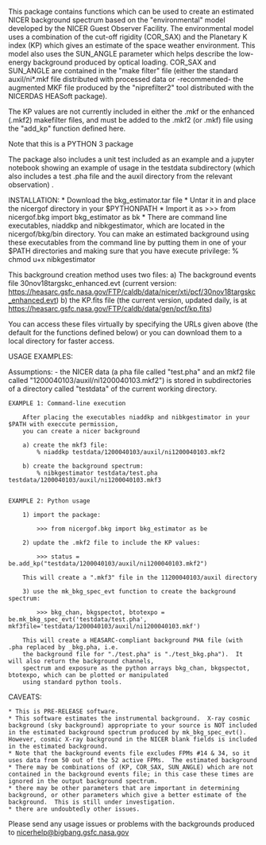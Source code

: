 This package contains functions which can be used to create an estimated NICER background spectrum based on the
"environmental" model developed by the NICER Guest Observer Facility. The environmental model uses a combination of
the cut-off rigidity (COR_SAX) and the Planetary K index (KP) which gives an estimate of the
space weather environment.  This model also uses the SUN_ANGLE parameter which helps describe
the low-energy background produced by optical loading.  COR_SAX and SUN_ANGLE are contained in the
"make filter" file (either the standard auxil/ni*.mkf file distributed with processed data or
-recommended- the augmented MKF file produced by the "niprefilter2" tool distributed with the NICERDAS HEASoft package).

The KP values are not currently included in either the .mkf or the enhanced (.mkf2) makefilter files,
and must be added to the .mkf2 (or .mkf) file using the "add_kp" function defined here.

Note that this is a PYTHON 3 package

The package also includes a unit test included as an example and a jupyter notebook showing an example of
usage in the testdata subdirectory (which also includes a test .pha file and the auxil
directory from the relevant observation) .


INSTALLATION:
    * Download the bkg_estimator.tar file
    * Untar it in and place the nicergof directory in your $PYTHONPATH
    * Import it  as
            >>> from nicergof.bkg import bkg_estimator as bk
    * There are command line executables, niaddkp and nibkgestimator, which are located in the nicergof/bkg/bin
    directory. You can make an estimated background using these executables from the command line
    by putting them in one of your $PATH directories and making sure that you have execute privilege:
        % chmod u+x nibkgestimator


This background creation method uses two files:
    a) The background events file 30nov18targskc_enhanced.evt
    (current version: https://heasarc.gsfc.nasa.gov/FTP/caldb/data/nicer/xti/pcf/30nov18targskc_enhanced.evt)
    b) the KP.fits file
    (the current version, updated daily, is at https://heasarc.gsfc.nasa.gov/FTP/caldb/data/gen/pcf/kp.fits)

You can access these files virtually by specifying the URLs given above (the default for the functions defined below)
or you can download them to a local directory for faster access.

USAGE EXAMPLES:

Assumptions:
      - the NICER data (a pha file called "test.pha" and an mkf2 file called "1200040103/auxil/ni1200040103.mkf2") is stored in subdirectories of a directory called "testdata" of the current working directory.

    EXAMPLE 1: Command-line execution

        After placing the executables niaddkp and nibkgestimator in your $PATH with execcute permission,
        you can create a nicer background

        a) create the mkf3 file:
            % niaddkp testdata/1200040103/auxil/ni1200040103.mkf2

        b) create the background spectrum:
            % nibkgestimator testdata/test.pha testdata/1200040103/auxil/ni1200040103.mkf3


    EXAMPLE 2: Python usage

        1) import the package:

            >>> from nicergof.bkg import bkg_estimator as be

        2) update the .mkf2 file to include the KP values:

            >>> status = be.add_kp("testdata/1200040103/auxil/ni1200040103.mkf2")

        This will create a ".mkf3" file in the 11200040103/auxil directory

        3) use the mk_bkg_spec_evt function to create the background spectrum:

            >>> bkg_chan, bkgspectot, btotexpo = be.mk_bkg_spec_evt('testdata/test.pha', mkf3file='testdata/1200040103/auxil/ni1200040103.mkf')

        This will create a HEASARC-compliant background PHA file (with .pha replaced by _bkg.pha, i.e.
        the background file for "./test.pha" is "./test_bkg.pha").  It will also return the background channels,
        spectrum and exposure as the python arrays bkg_chan, bkgspectot, btotexpo, which can be plotted or manipulated
        using standard python tools.

CAVEATS:

    * This is PRE-RELEASE software.
    * This software estimates the instrumental background.  X-ray cosmic background (sky background) appropriate to your source is NOT included in the estimated background spectrum produced by mk_bkg_spec_evt().  However, cosmic X-ray background in the NICER blank fields is included in the estimated background.
    * Note that the background events file excludes FPMs #14 & 34, so it uses data from 50 out of the 52 active FPMs.  The estimated background
    * There may be combinations of (KP, COR_SAX, SUN_ANGLE) which are not contained in the background events file; in this case these times are ignored in the output background spectrum.
    * there may be other parameters that are important in determining background, or other parameters which give a better estimate of the background.  This is still under investigation.
    * there are undoubtedly other issues.


Please send any usage issues or problems with the backgrounds produced to nicerhelp@bigbang.gsfc.nasa.gov

